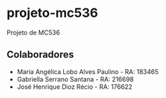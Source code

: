 # projeto-mc536
Projeto de MC536

## Colaboradores
- Maria Angélica Lobo Alves Paulino - RA: 183465
- Gabriella Serrano Santana - RA: 216698
- José Henrique Dioz Récio - RA: 176622
